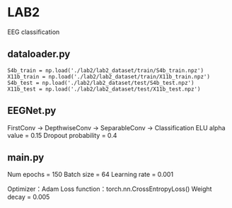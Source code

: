# LAB2
EEG classification

## dataloader.py
    S4b_train = np.load('./lab2/lab2_dataset/train/S4b_train.npz')
    X11b_train = np.load('./lab2/lab2_dataset/train/X11b_train.npz')
    S4b_test = np.load('./lab2/lab2_dataset/test/S4b_test.npz')
    X11b_test = np.load('./lab2/lab2_dataset/test/X11b_test.npz')
 
## EEGNet.py 
FirstConv -> DepthwiseConv -> SeparableConv -> Classification
ELU alpha value = 0.15
Dropout probability = 0.4

## main.py
Num epochs = 150 
Batch size = 64
Learning rate = 0.001

Optimizer：Adam
Loss function：torch.nn.CrossEntropyLoss()
Weight decay = 0.005
